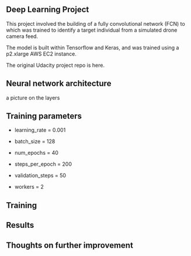 ## Deep Learning Project <!-- omit in toc -->
This project involved the building of a fully convolutional network (FCN) to which was trained to identify a target individual from a simulated drone camera feed.

The model is built within Tensorflow and Keras, and was trained using a p2.xlarge AWS EC2 instance.

The original Udacity project repo is here.

## Neural network architecture <!-- omit in toc -->

a picture on the layers

## Training parameters <!-- omit in toc -->

- learning_rate = 0.001
- batch_size = 128
- num_epochs = 40

- steps_per_epoch = 200
- validation_steps = 50
- workers = 2

## Training

## Results <!-- omit in toc -->

## Thoughts on further improvement <!-- omit in toc -->
